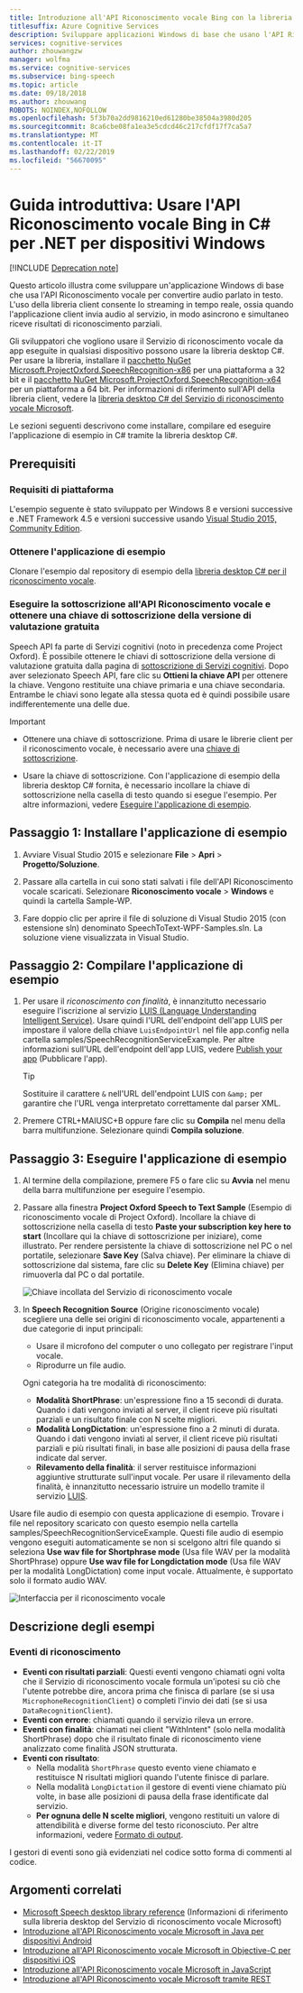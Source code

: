 ```yaml
---
title: Introduzione all'API Riconoscimento vocale Bing con la libreria desktop C# | Microsoft Docs
titlesuffix: Azure Cognitive Services
description: Sviluppare applicazioni Windows di base che usano l'API Riconoscimento vocale Bing per convertire audio parlato in testo.
services: cognitive-services
author: zhouwangzw
manager: wolfma
ms.service: cognitive-services
ms.subservice: bing-speech
ms.topic: article
ms.date: 09/18/2018
ms.author: zhouwang
ROBOTS: NOINDEX,NOFOLLOW
ms.openlocfilehash: 5f3b70a2dd9816210ed61280be38504a3980d205
ms.sourcegitcommit: 8ca6cbe08fa1ea3e5cdcd46c217cfdf17f7ca5a7
ms.translationtype: MT
ms.contentlocale: it-IT
ms.lasthandoff: 02/22/2019
ms.locfileid: "56670095"
---
```

# <a name="quickstart-use-the-bing-speech-recognition-api-in-c35-for-net-on-windows"></a>Guida introduttiva: Usare l'API Riconoscimento vocale Bing in C&#35; per .NET per dispositivi Windows

[!INCLUDE [Deprecation note](../../../../includes/cognitive-services-bing-speech-api-deprecation-note.md)]

Questo articolo illustra come sviluppare un'applicazione Windows di base che usa l'API Riconoscimento vocale per convertire audio parlato in testo. L'uso della libreria client consente lo streaming in tempo reale, ossia quando l'applicazione client invia audio al servizio, in modo asincrono e simultaneo riceve risultati di riconoscimento parziali.

Gli sviluppatori che vogliono usare il Servizio di riconoscimento vocale da app eseguite in qualsiasi dispositivo possono usare la libreria desktop C#. Per usare la libreria, installare il [pacchetto NuGet Microsoft.ProjectOxford.SpeechRecognition-x86](https://www.nuget.org/packages/Microsoft.ProjectOxford.SpeechRecognition-x86/) per una piattaforma a 32 bit e il [pacchetto NuGet Microsoft.ProjectOxford.SpeechRecognition-x64](https://www.nuget.org/packages/Microsoft.ProjectOxford.SpeechRecognition-x64/) per un piattaforma a 64 bit. Per informazioni di riferimento sull'API della libreria client, vedere la [libreria desktop C# del Servizio di riconoscimento vocale Microsoft](https://cdn.rawgit.com/Microsoft/Cognitive-Speech-STT-Windows/master/docs/SpeechSDK/index.html).

Le sezioni seguenti descrivono come installare, compilare ed eseguire l'applicazione di esempio in C# tramite la libreria desktop C#.

## <a name="prerequisites"></a>Prerequisiti

### <a name="platform-requirements"></a>Requisiti di piattaforma

L'esempio seguente è stato sviluppato per Windows 8 e versioni successive e .NET Framework 4.5 e versioni successive usando [Visual Studio 2015, Community Edition](https://www.visualstudio.com/products/visual-studio-community-vs).

### <a name="get-the-sample-application"></a>Ottenere l'applicazione di esempio

Clonare l'esempio dal repository di esempio della [libreria desktop C# per il riconoscimento vocale](https://github.com/microsoft/cognitive-speech-stt-windows).

### <a name="subscribe-to-the-speech-recognition-api-and-get-a-free-trial-subscription-key"></a>Eseguire la sottoscrizione all'API Riconoscimento vocale e ottenere una chiave di sottoscrizione della versione di valutazione gratuita

Speech API fa parte di Servizi cognitivi (noto in precedenza come Project Oxford). È possibile ottenere le chiavi di sottoscrizione della versione di valutazione gratuita dalla pagina di [sottoscrizione di Servizi cognitivi](https://azure.microsoft.com/try/cognitive-services/). Dopo aver selezionato Speech API, fare clic su **Ottieni la chiave API** per ottenere la chiave. Vengono restituite una chiave primaria e una chiave secondaria. Entrambe le chiavi sono legate alla stessa quota ed è quindi possibile usare indifferentemente una delle due.

> [!IMPORTANT]
> * Ottenere una chiave di sottoscrizione. Prima di usare le librerie client per il riconoscimento vocale, è necessario avere una [chiave di sottoscrizione](https://azure.microsoft.com/try/cognitive-services/).
>
> * Usare la chiave di sottoscrizione. Con l'applicazione di esempio della libreria desktop C# fornita, è necessario incollare la chiave di sottoscrizione nella casella di testo quando si esegue l'esempio. Per altre informazioni, vedere [Eseguire l'applicazione di esempio](#step-3-run-the-sample-application).

## <a name="step-1-install-the-sample-application"></a>Passaggio 1: Installare l'applicazione di esempio

1. Avviare Visual Studio 2015 e selezionare **File** > **Apri** > **Progetto/Soluzione**.

2. Passare alla cartella in cui sono stati salvati i file dell'API Riconoscimento vocale scaricati. Selezionare **Riconoscimento vocale** > **Windows** e quindi la cartella Sample-WP.

3. Fare doppio clic per aprire il file di soluzione di Visual Studio 2015 (con estensione sln) denominato SpeechToText-WPF-Samples.sln. La soluzione viene visualizzata in Visual Studio.

## <a name="step-2-build-the-sample-application"></a>Passaggio 2: Compilare l'applicazione di esempio

1. Per usare il *riconoscimento con finalità*, è innanzitutto necessario eseguire l'iscrizione al servizio [LUIS (Language Understanding Intelligent Service)](https://azure.microsoft.com/services/cognitive-services/language-understanding-intelligent-service/). Usare quindi l'URL dell'endpoint dell'app LUIS per impostare il valore della chiave `LuisEndpointUrl` nel file app.config nella cartella samples/SpeechRecognitionServiceExample. Per altre informazioni sull'URL dell'endpoint dell'app LUIS, vedere [Publish your app](../../luis/luis-get-started-create-app.md#publish-your-app) (Pubblicare l'app).

   > [!TIP]
   > Sostituire il carattere `&` nell'URL dell'endpoint LUIS con `&amp;` per garantire che l'URL venga interpretato correttamente dal parser XML.

2. Premere CTRL+MAIUSC+B oppure fare clic su **Compila** nel menu della barra multifunzione. Selezionare quindi **Compila soluzione**.

## <a name="step-3-run-the-sample-application"></a>Passaggio 3: Eseguire l'applicazione di esempio

1. Al termine della compilazione, premere F5 o fare clic su **Avvia** nel menu della barra multifunzione per eseguire l'esempio.

2. Passare alla finestra **Project Oxford Speech to Text Sample** (Esempio di riconoscimento vocale di Project Oxford). Incollare la chiave di sottoscrizione nella casella di testo **Paste your subscription key here to start** (Incollare qui la chiave di sottoscrizione per iniziare), come illustrato. Per rendere persistente la chiave di sottoscrizione nel PC o nel portatile, selezionare **Save Key** (Salva chiave). Per eliminare la chiave di sottoscrizione dal sistema, fare clic su **Delete Key** (Elimina chiave) per rimuoverla dal PC o dal portatile.

   ![Chiave incollata del Servizio di riconoscimento vocale](../Images/SpeechRecog_paste_key.PNG)

3. In **Speech Recognition Source** (Origine riconoscimento vocale) scegliere una delle sei origini di riconoscimento vocale, appartenenti a due categorie di input principali:

   * Usare il microfono del computer o uno collegato per registrare l'input vocale.
   * Riprodurre un file audio.

   Ogni categoria ha tre modalità di riconoscimento:

    * **Modalità ShortPhrase**: un'espressione fino a 15 secondi di durata. Quando i dati vengono inviati al server, il client riceve più risultati parziali e un risultato finale con N scelte migliori.
    * **Modalità LongDictation**: un'espressione fino a 2 minuti di durata. Quando i dati vengono inviati al server, il client riceve più risultati parziali e più risultati finali, in base alle posizioni di pausa della frase indicate dal server.
    * **Rilevamento della finalità**: il server restituisce informazioni aggiuntive strutturate sull'input vocale. Per usare il rilevamento della finalità, è innanzitutto necessario istruire un modello tramite il servizio [LUIS](https://azure.microsoft.com/services/cognitive-services/language-understanding-intelligent-service/).

Usare file audio di esempio con questa applicazione di esempio. Trovare i file nel repository scaricato con questo esempio nella cartella samples/SpeechRecognitionServiceExample. Questi file audio di esempio vengono eseguiti automaticamente se non si scelgono altri file quando si seleziona **Use wav file for Shortphrase mode** (Usa file WAV per la modalità ShortPhrase) oppure **Use wav file for Longdictation mode** (Usa file WAV per la modalità LongDictation) come input vocale. Attualmente, è supportato solo il formato audio WAV.

![Interfaccia per il riconoscimento vocale](../Images/HelloJones.PNG)

## <a name="samples-explained"></a>Descrizione degli esempi

### <a name="recognition-events"></a>Eventi di riconoscimento

* **Eventi con risultati parziali**: Questi eventi vengono chiamati ogni volta che il Servizio di riconoscimento vocale formula un'ipotesi su ciò che l'utente potrebbe dire, ancora prima che finisca di parlare (se si usa `MicrophoneRecognitionClient`) o completi l'invio dei dati (se si usa `DataRecognitionClient`).
* **Eventi con errore**: chiamati quando il servizio rileva un errore.
* **Eventi con finalità**: chiamati nei client "WithIntent" (solo nella modalità ShortPhrase) dopo che il risultato finale di riconoscimento viene analizzato come finalità JSON strutturata.
* **Eventi con risultato**:
  * Nella modalità `ShortPhrase` questo evento viene chiamato e restituisce N risultati migliori quando l'utente finisce di parlare.
  * Nella modalità `LongDictation` il gestore di eventi viene chiamato più volte, in base alle posizioni di pausa della frase identificate dal servizio.
  * **Per ognuna delle N scelte migliori**, vengono restituiti un valore di attendibilità e diverse forme del testo riconosciuto. Per altre informazioni, vedere [Formato di output](../Concepts.md#output-format).

I gestori di eventi sono già evidenziati nel codice sotto forma di commenti al codice.

## <a name="related-topics"></a>Argomenti correlati

* [Microsoft Speech desktop library reference](https://cdn.rawgit.com/Microsoft/Cognitive-Speech-STT-Windows/master/docs/SpeechSDK/index.html) (Informazioni di riferimento sulla libreria desktop del Servizio di riconoscimento vocale Microsoft)
* [Introduzione all'API Riconoscimento vocale Microsoft in Java per dispositivi Android](GetStartedJavaAndroid.md)
* [Introduzione all'API Riconoscimento vocale Microsoft in Objective-C per dispositivi iOS](Get-Started-ObjectiveC-iOS.md)
* [Introduzione all'API Riconoscimento vocale Microsoft in JavaScript](GetStartedJSWebsockets.md)
* [Introduzione all'API Riconoscimento vocale Microsoft tramite REST](GetStartedREST.md)
